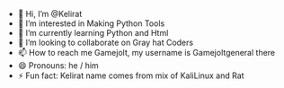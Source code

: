 - 👋 Hi, I’m @Kelirat
- 👀 I’m interested in Making Python Tools
- 🌱 I’m currently learning Python and Html
- 💞️ I’m looking to collaborate on Gray hat Coders
- 📫 How to reach me Gamejolt, my username is Gamejoltgeneral there
- 😄 Pronouns: he / him
- ⚡ Fun fact: Kelirat name comes from mix of KaliLinux and Rat

<!---
Kelirat/Kelirat is a ✨ special ✨ repository because its `README.md` (this file) appears on your GitHub profile.
You can click the Preview link to take a look at your changes.
--->
